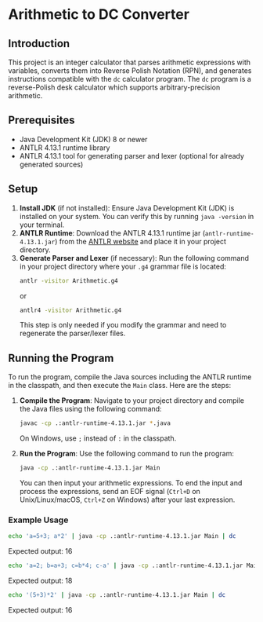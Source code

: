 # Arithmetic to DC Converter

## Introduction

This project is an integer calculator that parses arithmetic expressions with variables, converts them into Reverse Polish Notation (RPN), and generates instructions compatible with the `dc` calculator program. The `dc` program is a reverse-Polish desk calculator which supports arbitrary-precision arithmetic.

## Prerequisites

- Java Development Kit (JDK) 8 or newer
- ANTLR 4.13.1 runtime library
- ANTLR 4.13.1 tool for generating parser and lexer (optional for already generated sources)

## Setup

1. **Install JDK** (if not installed): Ensure Java Development Kit (JDK) is installed on your system. You can verify this by running `java -version` in your terminal.
2. **ANTLR Runtime**: Download the ANTLR 4.13.1 runtime jar (`antlr-runtime-4.13.1.jar`) from the [ANTLR website](https://www.antlr.org/download/antlr-4.13.1-complete.jar) and place it in your project directory.
3. **Generate Parser and Lexer** (if necessary): Run the following command in your project directory where your `.g4` grammar file is located:
   ```sh
   antlr -visitor Arithmetic.g4
   ```
   or
   ```sh
   antlr4 -visitor Arithmetic.g4
   ```
   This step is only needed if you modify the grammar and need to regenerate the parser/lexer files.

## Running the Program

To run the program, compile the Java sources including the ANTLR runtime in the classpath, and then execute the `Main` class. Here are the steps:

1. **Compile the Program**: Navigate to your project directory and compile the Java files using the following command:

   ```sh
   javac -cp .:antlr-runtime-4.13.1.jar *.java
   ```

   On Windows, use `;` instead of `:` in the classpath.

2. **Run the Program**: Use the following command to run the program:
   ```sh
   java -cp .:antlr-runtime-4.13.1.jar Main
   ```
   You can then input your arithmetic expressions. To end the input and process the expressions, send an EOF signal (`Ctrl+D` on Unix/Linux/macOS, `Ctrl+Z` on Windows) after your last expression.

### Example Usage

```sh
echo 'a=5+3; a*2' | java -cp .:antlr-runtime-4.13.1.jar Main | dc
```

Expected output: 16

```sh
echo 'a=2; b=a+3; c=b*4; c-a' | java -cp .:antlr-runtime-4.13.1.jar Main | dc
```

Expected output: 18

```sh
echo '(5+3)*2' | java -cp .:antlr-runtime-4.13.1.jar Main | dc
```

Expected output: 16
